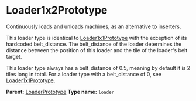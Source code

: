 # Loader1x2Prototype

Continuously loads and unloads machines, as an alternative to inserters.

This loader type is identical to [Loader1x1Prototype](prototype:Loader1x1Prototype) with the exception of its hardcoded belt_distance. The belt_distance of the loader determines the distance between the position of this loader and the tile of the loader's belt target.

This loader type always has a belt_distance of 0.5, meaning by default it is 2 tiles long in total. For a loader type with a belt_distance of 0, see [Loader1x1Prototype](prototype:Loader1x1Prototype).

**Parent:** [LoaderPrototype](LoaderPrototype.md)
**Type name:** `loader`

